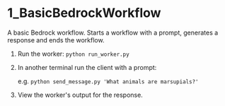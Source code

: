# 1_BasicBedrockWorkflow
A basic Bedrock workflow. Starts a workflow with a prompt, generates a response and ends the workflow.

1. Run the worker: `python run_worker.py`
2. In another terminal run the client with a prompt:

    e.g. `python send_message.py 'What animals are marsupials?'`

3. View the worker's output for the response.